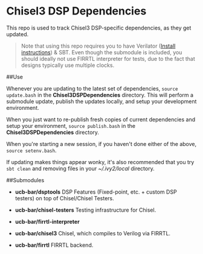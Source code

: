 Chisel3 DSP Dependencies
===================

This repo is used to track Chisel3 DSP-specific dependencies, as they get updated. 

> Note that using this repo requires you to have Verilator ([Install instructions](https://www.veripool.org/projects/verilator/wiki/Installing)) & SBT. Even though the submodule is included, you should ideally not use FIRRTL interpreter for tests, due to the fact that designs typically use multiple clocks. 

##Use

Whenever you are updating to the latest set of dependencies,  `source update.bash` in the **Chisel3DSPDependencies** directory. This will perform a submodule update, publish the updates locally, and setup your development environment.

When you just want to re-publish fresh copies of current dependencies and setup your environment, `source publish.bash` in the **Chisel3DSPDependencies** directory.

When you're starting a new session, if you haven't done either of the above, `source setenv.bash`.  

If updating makes things appear wonky, it's also recommended that you try `sbt clean` and removing files in your *~/.ivy2/local* directory.

##Submodules

* **ucb-bar/dsptools**
DSP Features (Fixed-point, etc. + custom DSP testers) on top of Chisel/Chisel Testers. 

* **ucb-bar/chisel-testers**
Testing infrastructure for Chisel.

* **ucb-bar/firrtl-interpreter**

* **ucb-bar/chisel3**
Chisel, which compiles to Verilog via FIRRTL.

* **ucb-bar/firrtl**
FIRRTL backend.